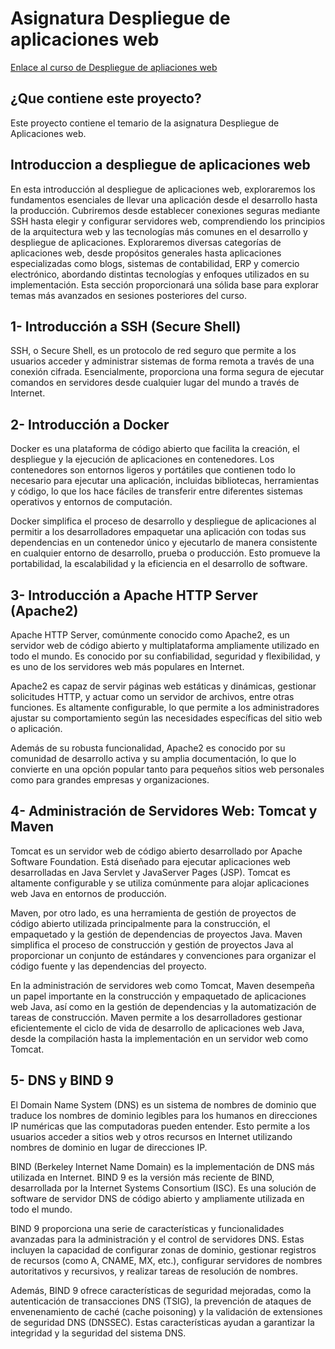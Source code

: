 # Asignatura Despliegue de aplicaciones web

[Enlace al curso de Despliegue de apliaciones web](https://iespsur.github.io/daweb/)

## ¿Que contiene este proyecto?

Este proyecto contiene el temario de la asignatura Despliegue de Aplicaciones web.

## Introduccion a despliegue de aplicaciones web

En esta introducción al despliegue de aplicaciones web, exploraremos los fundamentos esenciales de llevar una aplicación desde el desarrollo hasta la producción. Cubriremos desde establecer conexiones seguras mediante SSH hasta elegir y configurar servidores web, comprendiendo los principios de la arquitectura web y las tecnologías más comunes en el desarrollo y despliegue de aplicaciones. Exploraremos diversas categorías de aplicaciones web, desde propósitos generales hasta aplicaciones especializadas como blogs, sistemas de contabilidad, ERP y comercio electrónico, abordando distintas tecnologías y enfoques utilizados en su implementación. Esta sección proporcionará una sólida base para explorar temas más avanzados en sesiones posteriores del curso.

## 1- Introducción a SSH (Secure Shell)

SSH, o Secure Shell, es un protocolo de red seguro que permite a los usuarios acceder y administrar sistemas de forma remota a través de una conexión cifrada. Esencialmente, proporciona una forma segura de ejecutar comandos en servidores desde cualquier lugar del mundo a través de Internet.

## 2- Introducción a Docker

Docker es una plataforma de código abierto que facilita la creación, el despliegue y la ejecución de aplicaciones en contenedores. Los contenedores son entornos ligeros y portátiles que contienen todo lo necesario para ejecutar una aplicación, incluidas bibliotecas, herramientas y código, lo que los hace fáciles de transferir entre diferentes sistemas operativos y entornos de computación.

Docker simplifica el proceso de desarrollo y despliegue de aplicaciones al permitir a los desarrolladores empaquetar una aplicación con todas sus dependencias en un contenedor único y ejecutarlo de manera consistente en cualquier entorno de desarrollo, prueba o producción. Esto promueve la portabilidad, la escalabilidad y la eficiencia en el desarrollo de software.

## 3- Introducción a Apache HTTP Server (Apache2)

Apache HTTP Server, comúnmente conocido como Apache2, es un servidor web de código abierto y multiplataforma ampliamente utilizado en todo el mundo. Es conocido por su confiabilidad, seguridad y flexibilidad, y es uno de los servidores web más populares en Internet.

Apache2 es capaz de servir páginas web estáticas y dinámicas, gestionar solicitudes HTTP, y actuar como un servidor de archivos, entre otras funciones. Es altamente configurable, lo que permite a los administradores ajustar su comportamiento según las necesidades específicas del sitio web o aplicación.

Además de su robusta funcionalidad, Apache2 es conocido por su comunidad de desarrollo activa y su amplia documentación, lo que lo convierte en una opción popular tanto para pequeños sitios web personales como para grandes empresas y organizaciones.

## 4- Administración de Servidores Web: Tomcat y Maven

Tomcat es un servidor web de código abierto desarrollado por Apache Software Foundation. Está diseñado para ejecutar aplicaciones web desarrolladas en Java Servlet y JavaServer Pages (JSP). Tomcat es altamente configurable y se utiliza comúnmente para alojar aplicaciones web Java en entornos de producción.

Maven, por otro lado, es una herramienta de gestión de proyectos de código abierto utilizada principalmente para la construcción, el empaquetado y la gestión de dependencias de proyectos Java. Maven simplifica el proceso de construcción y gestión de proyectos Java al proporcionar un conjunto de estándares y convenciones para organizar el código fuente y las dependencias del proyecto.

En la administración de servidores web como Tomcat, Maven desempeña un papel importante en la construcción y empaquetado de aplicaciones web Java, así como en la gestión de dependencias y la automatización de tareas de construcción. Maven permite a los desarrolladores gestionar eficientemente el ciclo de vida de desarrollo de aplicaciones web Java, desde la compilación hasta la implementación en un servidor web como Tomcat.

## 5- DNS y BIND 9

El Domain Name System (DNS) es un sistema de nombres de dominio que traduce los nombres de dominio legibles para los humanos en direcciones IP numéricas que las computadoras pueden entender. Esto permite a los usuarios acceder a sitios web y otros recursos en Internet utilizando nombres de dominio en lugar de direcciones IP.

BIND (Berkeley Internet Name Domain) es la implementación de DNS más utilizada en Internet. BIND 9 es la versión más reciente de BIND, desarrollada por la Internet Systems Consortium (ISC). Es una solución de software de servidor DNS de código abierto y ampliamente utilizada en todo el mundo.

BIND 9 proporciona una serie de características y funcionalidades avanzadas para la administración y el control de servidores DNS. Estas incluyen la capacidad de configurar zonas de dominio, gestionar registros de recursos (como A, CNAME, MX, etc.), configurar servidores de nombres autoritativos y recursivos, y realizar tareas de resolución de nombres.

Además, BIND 9 ofrece características de seguridad mejoradas, como la autenticación de transacciones DNS (TSIG), la prevención de ataques de envenenamiento de caché (cache poisoning) y la validación de extensiones de seguridad DNS (DNSSEC). Estas características ayudan a garantizar la integridad y la seguridad del sistema DNS.